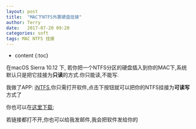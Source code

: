 ```yaml
---
layout: post
title:  "MAC下NTFS外置硬盘挂接"
author: Terry
date:   2017-07-20 09:20
categories: soft
tags: MAC NTFS 挂接
---
```


* content
{:toc}

在macOS Sierra 10.12 下, 若你把一个NTFS分区的硬盘插入到你的MAC下,系统默认只是把它挂接为**只读**的方式.你只能读,不能写.

我做了APP: [iNTFS](/files/iNTFS.app.zip),你只需打开软件,点击下按钮就可以把你的NTFS挂接为**可读写**方式了







你也可以在[这里下载](http://app.icc.one/soft/iNTFS.app.zip);

若链接都打不开,你也可以给我发邮件,我会把软件发给你的
